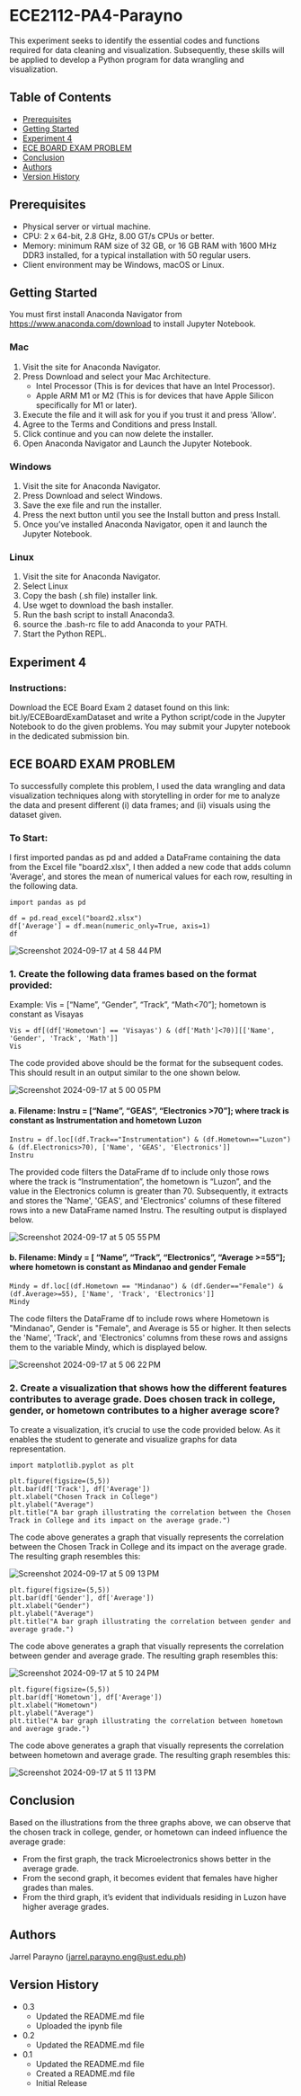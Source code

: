 # ECE2112-PA4-Parayno

This experiment seeks to identify the essential codes and functions required for data cleaning and visualization. Subsequently, these skills will be applied to develop a Python program for data wrangling and visualization.

## Table of Contents
* [Prerequisites](#Prerequisites)
* [Getting Started](#Getting-Started)
* [Experiment 4](#Experiment-4)
* [ECE BOARD EXAM PROBLEM](#ECE-BOARD-EXAM-PROBLEM)
* [Conclusion](#Conclusion)
* [Authors](#Authors)
* [Version History](#Version-History)

## Prerequisites 
* Physical server or virtual machine.
* CPU: 2 x 64-bit, 2.8 GHz, 8.00 GT/s CPUs or better.
* Memory: minimum RAM size of 32 GB, or 16 GB RAM with 1600 MHz DDR3 installed, for a typical installation with 50 regular users.
* Client environment may be Windows, macOS or Linux.
  
## Getting Started

You must first install Anaconda Navigator from https://www.anaconda.com/download to install Jupyter Notebook. 

### Mac
1. Visit the site for Anaconda Navigator.
2. Press Download and select your Mac Architecture.
   * Intel Processor (This is for devices that have an Intel Processor).
   * Apple ARM M1 or M2 (This is for devices that have Apple Silicon specifically for M1 or later).
3. Execute the file and it will ask for you if you trust it and press 'Allow'.
4. Agree to the Terms and Conditions and press Install.
5. Click continue and you can now delete the installer.
6. Open Anaconda Navigator and Launch the Jupyter Notebook.

### Windows
1. Visit the site for Anaconda Navigator.
2. Press Download and select Windows.
3. Save the exe file and run the installer.
4. Press the next button until you see the Install button and press Install.
5. Once you’ve installed Anaconda Navigator, open it and launch the Jupyter Notebook.

### Linux
1. Visit the site for Anaconda Navigator.
2. Select Linux
3. Copy the bash (.sh file) installer link.
4. Use wget to download the bash installer.
5. Run the bash script to install Anaconda3.
6. source the .bash-rc file to add Anaconda to your PATH.
7. Start the Python REPL.

## Experiment 4

### Instructions:

Download the ECE Board Exam 2 dataset found on this link: bit.ly/ECEBoardExamDataset and write a Python script/code in the Jupyter Notebook to do the given problems. You may submit your Jupyter notebook in the dedicated submission bin.

## ECE BOARD EXAM PROBLEM
To successfully complete this problem, I used the data wrangling and data visualization techniques along with storytelling in order for me to analyze the data  and present different (i) data frames; and (ii) visuals using the dataset given.

### To Start:

I first imported pandas as pd and added a DataFrame containing the data from the Excel file "board2.xlsx", I then added a new code that adds column 'Average', and stores the mean of numerical values for each row, resulting in the following data.

```
import pandas as pd

df = pd.read_excel("board2.xlsx")
df['Average'] = df.mean(numeric_only=True, axis=1)
df
```

![Screenshot 2024-09-17 at 4 58 44 PM](https://github.com/user-attachments/assets/60674ced-9ebf-43d2-bd9b-8339d042c6cf)

### 1. Create the following data frames based on the format provided:
Example: Vis = [“Name”, “Gender”, “Track”, “Math<70”]; hometown is constant as Visayas
```
Vis = df[(df['Hometown'] == 'Visayas') & (df['Math']<70)][['Name', 'Gender', 'Track', 'Math']]
Vis
```
The code provided above should be the format for the subsequent codes. This should result in an output similar to the one shown below.

![Screenshot 2024-09-17 at 5 00 05 PM](https://github.com/user-attachments/assets/43ed622a-6775-45b4-8db2-a4d11fc6f5f9)

#### a. Filename: Instru = [“Name”, “GEAS”, “Electronics >70”]; where track is constant as Instrumentation and hometown Luzon

```
Instru = df.loc[(df.Track=="Instrumentation") & (df.Hometown=="Luzon") & (df.Electronics>70), ['Name', 'GEAS', 'Electronics']]
Instru
```

The provided code filters the DataFrame df to include only those rows where the track is “Instrumentation”, the hometown is “Luzon”, and the value in the Electronics column is greater than 70. Subsequently, it extracts and stores the 'Name', 'GEAS', and 'Electronics' columns of these filtered rows into a new DataFrame named Instru. The resulting output is displayed below.

![Screenshot 2024-09-17 at 5 05 55 PM](https://github.com/user-attachments/assets/14801282-e9ae-4b83-a201-a133a82ee26d)

#### b. Filename: Mindy = [ “Name”, “Track”, “Electronics”, “Average >=55”]; where hometown is constant as Mindanao and gender Female

```
Mindy = df.loc[(df.Hometown == "Mindanao") & (df.Gender=="Female") & (df.Average>=55), ['Name', 'Track', 'Electronics']]
Mindy
```

The code filters the DataFrame df to include rows where Hometown is "Mindanao", Gender is "Female", and Average is 55 or higher. It then selects the 'Name', 'Track', and 'Electronics' columns from these rows and assigns them to the variable Mindy, which is displayed below.

![Screenshot 2024-09-17 at 5 06 22 PM](https://github.com/user-attachments/assets/5711565d-e6b2-4494-9d43-9859e8d36bfa)

### 2. Create a visualization that shows how the different features contributes to average grade. Does chosen track in college, gender, or hometown contributes to a higher average score?

To create a visualization, it’s crucial to use the code provided below. As it enables the student to generate and visualize graphs for data representation.

```
import matplotlib.pyplot as plt
```

```
plt.figure(figsize=(5,5))
plt.bar(df['Track'], df['Average'])
plt.xlabel("Chosen Track in College")
plt.ylabel("Average")
plt.title("A bar graph illustrating the correlation between the Chosen Track in College and its impact on the average grade.")
```

The code above generates a graph that visually represents the correlation between the Chosen Track in College and its impact on the average grade. The resulting graph resembles this:

![Screenshot 2024-09-17 at 5 09 13 PM](https://github.com/user-attachments/assets/983787ac-8b5e-4e28-b2c9-0b329407d5d8)

```
plt.figure(figsize=(5,5))
plt.bar(df['Gender'], df['Average'])
plt.xlabel("Gender")
plt.ylabel("Average")
plt.title("A bar graph illustrating the correlation between gender and average grade.")
```

The code above generates a graph that visually represents the correlation between gender and average grade. The resulting graph resembles this:

![Screenshot 2024-09-17 at 5 10 24 PM](https://github.com/user-attachments/assets/db78207e-2fd6-43b4-ab07-770fe3285dd0)

```
plt.figure(figsize=(5,5))
plt.bar(df['Hometown'], df['Average'])
plt.xlabel("Hometown")
plt.ylabel("Average")
plt.title("A bar graph illustrating the correlation between hometown and average grade.")
```

The code above generates a graph that visually represents the correlation between hometown and average grade. The resulting graph resembles this:

![Screenshot 2024-09-17 at 5 11 13 PM](https://github.com/user-attachments/assets/d9bd9f26-2401-4b1d-ad2a-385bab24e43c)

## Conclusion

Based on the illustrations from the three graphs above, we can observe that the chosen track in college, gender, or hometown can indeed influence the average grade:
- From the first graph, the track Microelectronics shows better in the average grade.
- From the second graph, it becomes evident that females have higher grades than males.
- From the third graph, it’s evident that individuals residing in Luzon have higher average grades.

## Authors
Jarrel Parayno (jarrel.parayno.eng@ust.edu.ph)

## Version History
* 0.3
  * Updated the README.md file
  * Uploaded the ipynb file
* 0.2
  * Updated the README.md file
* 0.1
  * Updated the README.md file
  * Created a README.md file
  * Initial Release 
